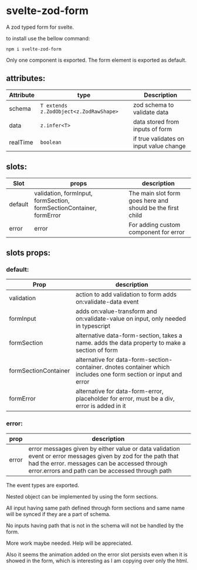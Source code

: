 # svelte-zod-form

A zod typed form for svelte.

to install use the bellow command:
```
npm i svelte-zod-form
```

Only one component is exported. The form element is exported as default.

## attributes:
|  Attribute  |                type                  |             Description               |
|-------------|--------------------------------------|---------------------------------------|
|   schema    |`T extends z.ZodObject<z.ZodRawShape>`|zod schema to validate data            |
|    data     |             `z.infer<T>`             |data stored from inputs of form        |
|  realTime   |               `boolean`              |if true validates on input value change|

## slots:
|  Slot   |                             props                                  |                 description                               |
|---------|--------------------------------------------------------------------|-----------------------------------------------------------|
| default | validation, formInput, formSection, formSectionContainer, formError|The main slot form goes here and should be the first child |
|  error  |                             error                                  |For adding custom component for error                      |

## slots props:
### default:
|       Prop         |                                                   description                                                   |
|--------------------|-----------------------------------------------------------------------------------------------------------------|
|    validation      | action to add validation to form adds on:validate-data event                                                    |
|     formInput      | adds on:value-transform and on:validate-value on input, only needed in typescript                               |
|    formSection     | alternative data-form-section, takes a name. adds the data property to make a section of form                   |
|formSectionContainer| alternative for data-form-section-container. dnotes container which includes one form section or input and error|
|     formError      | alternative for data-form-error, placeholder for error, must be a div, error is added in it                     |

### error:
|prop |                                                                                                       description                                                                                               |
|-----|-----------------------------------------------------------------------------------------------------------------------------------------------------------------------------------------------------------------|
|error|error messages given by either value or data validation event or error messages given by zod for the path that had the error. messages can be accessed through error.errors and path can be accessed through path|

The event types are exported.

Nested object can be implemented by using the form sections.

All input having same path defined through form sections and same name will be synced if they are a part of schema.

No inputs having path that is not in the schema will not be handled by the form.

More work maybe needed. Help will be appreciated.

Also it seems the animation added on the error slot persists even when it is showed in the form, which is interesting as I am copying over only the html.